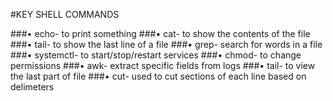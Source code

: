 #KEY SHELL COMMANDS

###•	echo- to print something
###•	cat- to show the contents of the file
###•	tail- to show the last line of a file
###•	grep- search for words in a file
###•	systemctl- to start/stop/restart services
###•	chmod- to change permissions
###•	awk- extract specific fields from logs
###•	tail- to view the last part of file
###•	cut- used to cut sections of each line based on delimeters
